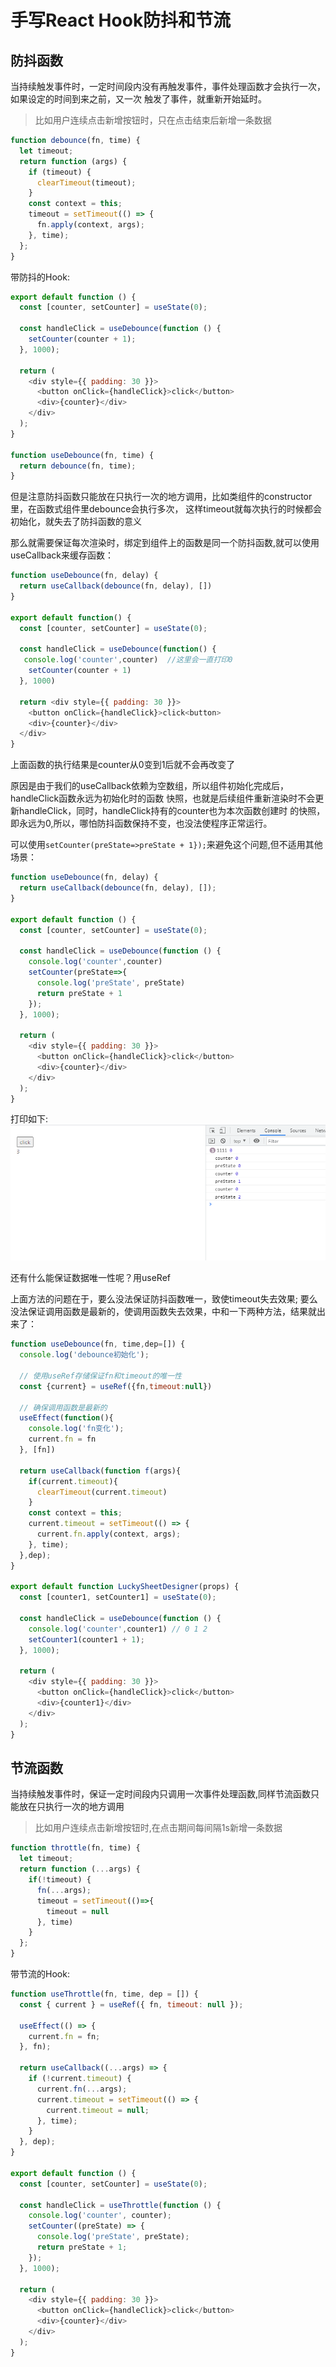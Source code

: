 # 手写React Hook防抖和节流

## 防抖函数
当持续触发事件时，一定时间段内没有再触发事件，事件处理函数才会执行一次，如果设定的时间到来之前，又一次
触发了事件，就重新开始延时。

> 比如用户连续点击新增按钮时，只在点击结束后新增一条数据
```js
function debounce(fn, time) {
  let timeout;
  return function (args) {
    if (timeout) {
      clearTimeout(timeout);
    }
    const context = this;
    timeout = setTimeout(() => {
      fn.apply(context, args);
    }, time);
  };
}
```

带防抖的Hook:
````js
export default function () {
  const [counter, setCounter] = useState(0);

  const handleClick = useDebounce(function () {
    setCounter(counter + 1);
  }, 1000);

  return (
    <div style={{ padding: 30 }}>
      <button onClick={handleClick}>click</button>
      <div>{counter}</div>
    </div>
  );
}

function useDebounce(fn, time) {
  return debounce(fn, time);
}
````
但是注意防抖函数只能放在只执行一次的地方调用，比如类组件的constructor里，在函数式组件里debounce会执行多次，
这样timeout就每次执行的时候都会初始化，就失去了防抖函数的意义

那么就需要保证每次渲染时，绑定到组件上的函数是同一个防抖函数,就可以使用useCallback来缓存函数：
```js
function useDebounce(fn, delay) {
  return useCallback(debounce(fn, delay), [])
}

export default function() {
  const [counter, setCounter] = useState(0);

  const handleClick = useDebounce(function() {
   console.log('counter',counter)  //这里会一直打印0
    setCounter(counter + 1)
  }, 1000)

  return <div style={{ padding: 30 }}>
    <button onClick={handleClick}>click<button>
    <div>{counter}</div>
  </div>
}
```
上面函数的执行结果是counter从0变到1后就不会再改变了

原因是由于我们的useCallback依赖为空数组，所以组件初始化完成后，handleClick函数永远为初始化时的函数
快照，也就是后续组件重新渲染时不会更新handleClick，同时，handleClick持有的counter也为本次函数创建时
的快照，即永远为0,所以，哪怕防抖函数保持不变，也没法使程序正常运行。

可以使用`setCounter(preState=>preState + 1});`来避免这个问题,但不适用其他场景：
```js
function useDebounce(fn, delay) {
  return useCallback(debounce(fn, delay), []);
}

export default function () {
  const [counter, setCounter] = useState(0);

  const handleClick = useDebounce(function () {
    console.log('counter',counter)
    setCounter(preState=>{
      console.log('preState', preState)
      return preState + 1
    });
  }, 1000);

  return (
    <div style={{ padding: 30 }}>
      <button onClick={handleClick}>click</button>
      <div>{counter}</div>
    </div>
  );
}
```
打印如下:<br>
 ![](./image/1626230201705.png) 
   

还有什么能保证数据唯一性呢？用useRef
 
上面方法的问题在于，要么没法保证防抖函数唯一，致使timeout失去效果;
要么没法保证调用函数是最新的，使调用函数失去效果，中和一下两种方法，结果就出来了：
```js
function useDebounce(fn, time,dep=[]) {
  console.log('debounce初始化');

  // 使用useRef存储保证fn和timeout的唯一性
  const {current} = useRef({fn,timeout:null})

  // 确保调用函数是最新的
  useEffect(function(){
    console.log('fn变化');
    current.fn = fn
  }, [fn])

  return useCallback(function f(args){
    if(current.timeout){
      clearTimeout(current.timeout)
    }
    const context = this;
    current.timeout = setTimeout(() => {
      current.fn.apply(context, args);
    }, time);
  },dep);
}

export default function LuckySheetDesigner(props) {
  const [counter1, setCounter1] = useState(0);

  const handleClick = useDebounce(function () {
    console.log('counter',counter1) // 0 1 2
    setCounter1(counter1 + 1);
  }, 1000);

  return (
    <div style={{ padding: 30 }}>
      <button onClick={handleClick}>click</button>
      <div>{counter1}</div>
    </div>
  );
}
```

## 节流函数
当持续触发事件时，保证一定时间段内只调用一次事件处理函数,同样节流函数只能放在只执行一次的地方调用

> 比如用户连续点击新增按钮时,在点击期间每间隔1s新增一条数据
```js
function throttle(fn, time) {
  let timeout;
  return function (...args) {
    if(!timeout) {
      fn(...args);
      timeout = setTimeout(()=>{
        timeout = null
      }, time)
    }
  };
}
```
带节流的Hook:
```js
function useThrottle(fn, time, dep = []) {
  const { current } = useRef({ fn, timeout: null });

  useEffect(() => {
    current.fn = fn;
  }, fn);

  return useCallback((...args) => {
    if (!current.timeout) {
      current.fn(...args);
      current.timeout = setTimeout(() => {
        current.timeout = null;
      }, time);
    }
  }, dep);
}

export default function () {
  const [counter, setCounter] = useState(0);

  const handleClick = useThrottle(function () {
    console.log('counter', counter);
    setCounter((preState) => {
      console.log('preState', preState);
      return preState + 1;
    });
  }, 1000);

  return (
    <div style={{ padding: 30 }}>
      <button onClick={handleClick}>click</button>
      <div>{counter}</div>
    </div>
  );
}
```